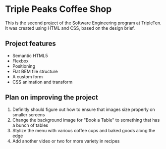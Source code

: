 # Triple Peaks Coffee Shop

This is the second project of the Software Engineering program at TripleTen. It was created using HTML and CSS, based on the design brief.

## Project features

- Semantic HTML5
- Flexbox
- Positioning
- Flat BEM file structure
- A custom form
- CSS animation and transform

## Plan on improving the project

1. Definitly should figure out how to ensure that images size properly on smaller screens
2. Change the background image for "Book a Table" to something that has a bunch of tables
3. Stylize the menu with various coffee cups and baked goods along the edge
4. Add another video or two for more variety in recipes
